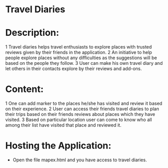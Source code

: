 # Travel Diaries

# Description:

1 Travel diaries helps travel enthusiasts to explore places with trusted reviews given by their friends in the application.
2 An initiative to help people explore places without any difficulties as the suggestions will be based on the people they follow.
3 User can make his own travel diary and let others in their contacts explore by their reviews and add-ons.

# Content:

1 One can add marker to the places he/she has visited and review it based on their experience.
2 User can access their friends travel diaries to plan their trips based on their friends reviews about places which they have visited. 
3 Based on particular location user can come to know who all among their list have visited that place and reviewed it.
 

# Hosting the Application:

* Open the file mapex.html and you have access to travel diaries. 
